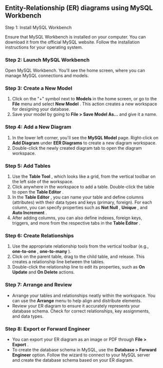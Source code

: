 ## Entity-Relationship (ER) diagrams using MySQL Workbench

Step 1: Install MySQL Workbench

Ensure that MySQL Workbench is installed on your computer. You can download it from the official MySQL website. Follow the installation instructions for your operating system.

### Step 2: Launch MySQL Workbench

Open MySQL Workbench. You'll see the home screen, where you can manage MySQL connections and models.

### Step 3: Create a New Model

1. Click on the "+" symbol next to **Models** in the home screen, or go to the **File** menu and select  **New Model** . This action creates a new workspace for designing your database.
2. Save your model by going to **File > Save Model As…** and give it a name.

### Step 4: Add a New Diagram

1. In the lower left corner, you'll see the **MySQL Model** page. Right-click on **Add Diagram** under **EER Diagrams** to create a new diagram workspace.
2. Double-click the newly created diagram tab to open the diagram workspace.

### Step 5: Add Tables

1. Use the  **Table Tool** , which looks like a grid, from the vertical toolbar on the left side of the workspace.
2. Click anywhere in the workspace to add a table. Double-click the table to open the  **Table Editor** .
3. In the  **Table Editor** , you can name your table and define columns (attributes) with their data types and keys (primary, foreign). For each column, you can specify properties such as  **Not Null** ,  **Unique** , and  **Auto Increment** .
4. After adding columns, you can also define indexes, foreign keys, triggers, and more from the respective tabs in the  **Table Editor** .

### Step 6: Create Relationships

1. Use the appropriate relationship tools from the vertical toolbar (e.g.,  **one-to-one** ,  **one-to-many** ).
2. Click on the parent table, drag to the child table, and release. This creates a relationship line between the tables.
3. Double-click the relationship line to edit its properties, such as **On Update** and **On Delete** actions.

### Step 7: Arrange and Review

* Arrange your tables and relationships neatly within the workspace. You can use the **Arrange** menu to help align and distribute elements.
* Review your ER diagram to ensure it accurately represents your database schema. Check for correct relationships, key assignments, and data types.

### Step 8: Export or Forward Engineer

* You can export your ER diagram as an image or PDF through  **File > Export** .
* To create the database schema in MySQL, use the **Database > Forward Engineer** option. Follow the wizard to connect to your MySQL server and create the database schema based on your ER diagram.
